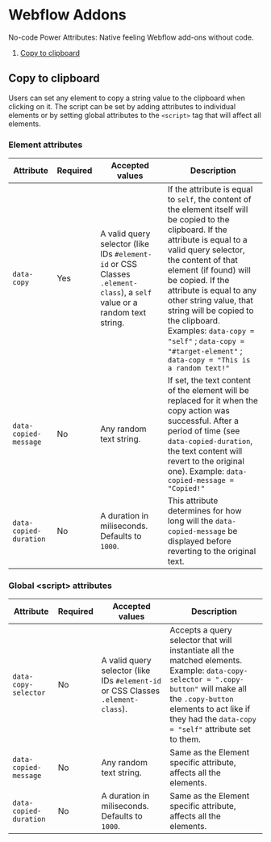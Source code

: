 # Webflow Addons

No-code Power Attributes: Native feeling Webflow add-ons without code.

1. [Copy to clipboard](#copy-to-clipboard)

## Copy to clipboard

Users can set any element to copy a string value to the clipboard when clicking on it. The script can be set by adding attributes to individual elements or by setting global attributes to the `<script>` tag that will affect all elements.

### Element attributes

| Attribute              | Required | Accepted values                                                                                                          | Description                                                                                                                                                                                                                                                                                                                                                                                                                     |
| ---------------------- | -------- | ------------------------------------------------------------------------------------------------------------------------ | ------------------------------------------------------------------------------------------------------------------------------------------------------------------------------------------------------------------------------------------------------------------------------------------------------------------------------------------------------------------------------------------------------------------------------- |
| `data-copy`            | Yes      | A valid query selector (like IDs `#element-id` or CSS Classes `.element-class`), a `self` value or a random text string. | If the attribute is equal to `self`, the content of the element itself will be copied to the clipboard. If the attribute is equal to a valid query selector, the content of that element (if found) will be copied. If the attribute is equal to any other string value, that string will be copied to the clipboard. Examples: `data-copy = "self"` ; `data-copy = "#target-element"` ; `data-copy = "This is a random text!"` |
| `data-copied-message`  | No       | Any random text string.                                                                                                  | If set, the text content of the element will be replaced for it when the copy action was successful. After a period of time (see `data-copied-duration`, the text content will revert to the original one). Example: `data-copied-message = "Copied!"`                                                                                                                                                                          |
| `data-copied-duration` | No       | A duration in miliseconds. Defaults to `1000`.                                                                           | This attribute determines for how long will the `data-copied-message` be displayed before reverting to the original text.                                                                                                                                                                                                                                                                                                       |

### Global &lt;script> attributes

| Attribute              | Required | Accepted values                                                                  | Description                                                                                                                                                                                                                               |
| ---------------------- | -------- | -------------------------------------------------------------------------------- | ----------------------------------------------------------------------------------------------------------------------------------------------------------------------------------------------------------------------------------------- |
| `data-copy-selector`   | No       | A valid query selector (like IDs `#element-id` or CSS Classes `.element-class`). | Accepts a query selector that will instantiate all the matched elements. Example: `data-copy-selector = ".copy-button"` will make all the `.copy-button` elements to act like if they had the `data-copy = "self"` attribute set to them. |
| `data-copied-message`  | No       | Any random text string.                                                          | Same as the Element specific attribute, affects all the elements.                                                                                                                                                                         |
| `data-copied-duration` | No       | A duration in miliseconds. Defaults to `1000`.                                   | Same as the Element specific attribute, affects all the elements.                                                                                                                                                                         |
